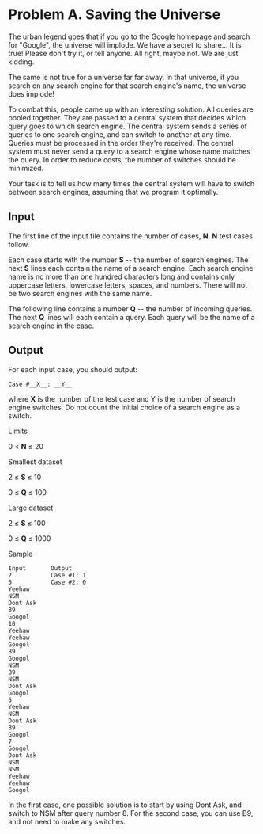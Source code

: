 # Problem A. Saving the Universe

The urban legend goes that if you go to the Google homepage and search for "Google", the universe will implode. We have a secret to share... It is true! Please don't try it, or tell anyone. All right, maybe not. We are just kidding.

The same is not true for a universe far far away. In that universe, if you search on any search engine for that search engine's name, the universe does implode!

To combat this, people came up with an interesting solution. All queries are pooled together. They are passed to a central system that decides which query goes to which search engine. The central system sends a series of queries to one search engine, and can switch to another at any time. Queries must be processed in the order they're received. The central system must never send a query to a search engine whose name matches the query. In order to reduce costs, the number of switches should be minimized.

Your task is to tell us how many times the central system will have to switch between search engines, assuming that we program it optimally.

## Input

The first line of the input file contains the number of cases, __N__. __N__ test cases follow.

Each case starts with the number __S__ -- the number of search engines. The next __S__ lines each contain the name of a search engine. Each search engine name is no more than one hundred characters long and contains only uppercase letters, lowercase letters, spaces, and numbers. There will not be two search engines with the same name.

The following line contains a number __Q__ -- the number of incoming queries. The next __Q__ lines will each contain a query. Each query will be the name of a search engine in the case.

## Output

For each input case, you should output:

```
Case #__X__: __Y__
```

where __X__ is the number of the test case and Y is the number of search engine switches. Do not count the initial choice of a search engine as a switch.

Limits

0 < __N__ ≤ 20

Smallest dataset

2 ≤ __S__ ≤ 10

0 ≤ __Q__ ≤ 100

Large dataset

2 ≤ __S__ ≤ 100

0 ≤ __Q__ ≤ 1000

Sample
```
Input       Output 
2           Case #1: 1
5           Case #2: 0
Yeehaw
NSM
Dont Ask
B9
Googol
10
Yeehaw
Yeehaw
Googol
B9
Googol
NSM
B9
NSM
Dont Ask
Googol
5
Yeehaw
NSM
Dont Ask
B9
Googol
7
Googol
Dont Ask
NSM
NSM
Yeehaw
Yeehaw
Googol
```

In the first case, one possible solution is to start by using Dont Ask, and switch to NSM after query number 8.
For the second case, you can use B9, and not need to make any switches.
